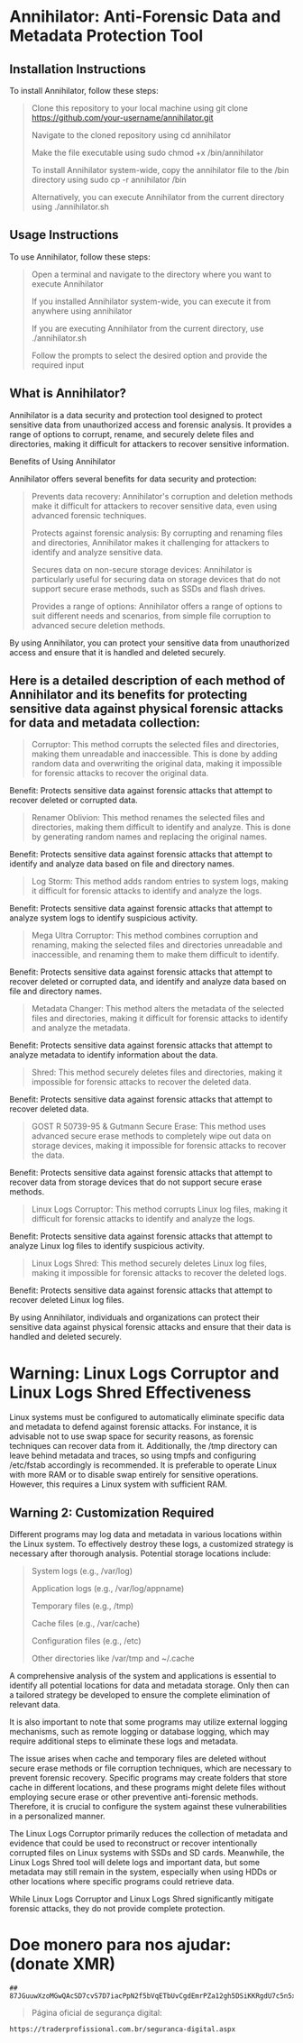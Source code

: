 
# Annihilator: Anti-Forensic Data and Metadata Protection Tool

## Installation Instructions

To install Annihilator, follow these steps:

  >Clone this repository to your local machine using git clone https://github.com/your-username/annihilator.git
  >
  >Navigate to the cloned repository using cd annihilator
  >
  >Make the file executable using sudo chmod +x /bin/annihilator
  > 
  >To install Annihilator system-wide, copy the annihilator file to the /bin directory using sudo cp -r annihilator /bin
  >
  >Alternatively, you can execute Annihilator from the current directory using ./annihilator.sh



## Usage Instructions


To use Annihilator, follow these steps:

  
  >Open a terminal and navigate to the directory where you want to execute Annihilator
  >
  >If you installed Annihilator system-wide, you can execute it from anywhere using annihilator
  >
  >If you are executing Annihilator from the current directory, use ./annihilator.sh
  >
  >Follow the prompts to select the desired option and provide the required input


## What is Annihilator?

Annihilator is a data security and protection tool designed to protect sensitive data from unauthorized access and forensic analysis. It provides a range of options to corrupt, rename, and securely delete files and directories, making it difficult for attackers to recover sensitive information.

Benefits of Using Annihilator

Annihilator offers several benefits for data security and protection:


  >Prevents data recovery: Annihilator's corruption and deletion methods make it difficult for attackers to recover sensitive data, even using advanced forensic techniques.
  >
  >Protects against forensic analysis: By corrupting and renaming files and directories, Annihilator makes it challenging for attackers to identify and analyze sensitive data.
  > 
  >Secures data on non-secure storage devices: Annihilator is particularly useful for securing data on storage devices that do not support secure erase methods, such as SSDs and flash drives.
  > 
  >Provides a range of options: Annihilator offers a range of options to suit different needs and scenarios, from simple file corruption to advanced secure deletion methods.

By using Annihilator, you can protect your sensitive data from unauthorized access and ensure that it is handled and deleted securely.



## Here is a detailed description of each method of Annihilator and its benefits for protecting sensitive data against physical forensic attacks for data and metadata collection:

  >Corruptor: This method corrupts the selected files and directories, making them unreadable and inaccessible. This is done by adding random data and overwriting the original data, making it impossible for forensic attacks to recover the original data.

Benefit: Protects sensitive data against forensic attacks that attempt to recover deleted or corrupted data.

  >Renamer Oblivion: This method renames the selected files and directories, making them difficult to identify and analyze. This is done by generating random names and replacing the original names.

Benefit: Protects sensitive data against forensic attacks that attempt to identify and analyze data based on file and directory names.

  >Log Storm: This method adds random entries to system logs, making it difficult for forensic attacks to identify and analyze the logs.

Benefit: Protects sensitive data against forensic attacks that attempt to analyze system logs to identify suspicious activity.

  >Mega Ultra Corruptor: This method combines corruption and renaming, making the selected files and directories unreadable and inaccessible, and renaming them to make them difficult to identify.

Benefit: Protects sensitive data against forensic attacks that attempt to recover deleted or corrupted data, and identify and analyze data based on file and directory names.

  >Metadata Changer: This method alters the metadata of the selected files and directories, making it difficult for forensic attacks to identify and analyze the metadata.

Benefit: Protects sensitive data against forensic attacks that attempt to analyze metadata to identify information about the data.

  >Shred: This method securely deletes files and directories, making it impossible for forensic attacks to recover the deleted data.

Benefit: Protects sensitive data against forensic attacks that attempt to recover deleted data.

  >GOST R 50739-95 & Gutmann Secure Erase: This method uses advanced secure erase methods to completely wipe out data on storage devices, making it impossible for forensic attacks to recover the data.

Benefit: Protects sensitive data against forensic attacks that attempt to recover data from storage devices that do not support secure erase methods.

  >Linux Logs Corruptor: This method corrupts Linux log files, making it difficult for forensic attacks to identify and analyze the logs.

Benefit: Protects sensitive data against forensic attacks that attempt to analyze Linux log files to identify suspicious activity.

  >Linux Logs Shred: This method securely deletes Linux log files, making it impossible for forensic attacks to recover the deleted logs.

Benefit: Protects sensitive data against forensic attacks that attempt to recover deleted Linux log files.

By using Annihilator, individuals and organizations can protect their sensitive data against physical forensic attacks and ensure that their data is handled and deleted securely.


# Warning: Linux Logs Corruptor and Linux Logs Shred Effectiveness

Linux systems must be configured to automatically eliminate specific data and metadata to defend against forensic attacks. For instance, it is advisable not to use swap space for security reasons, as forensic techniques can recover data from it. Additionally, the /tmp directory can leave behind metadata and traces, so using tmpfs and configuring /etc/fstab accordingly is recommended. It is preferable to operate Linux with more RAM or to disable swap entirely for sensitive operations. However, this requires a Linux system with sufficient RAM.

## Warning 2: Customization Required

Different programs may log data and metadata in various locations within the Linux system. To effectively destroy these logs, a customized strategy is necessary after thorough analysis. Potential storage locations include:

  >System logs (e.g., /var/log)
  >
  >Application logs (e.g., /var/log/appname)
  >
  >Temporary files (e.g., /tmp)
  >
  >Cache files (e.g., /var/cache)
  >
  >Configuration files (e.g., /etc)
  >
  >Other directories like /var/tmp and ~/.cache

A comprehensive analysis of the system and applications is essential to identify all potential locations for data and metadata storage. Only then can a tailored strategy be developed to ensure the complete elimination of relevant data.

It is also important to note that some programs may utilize external logging mechanisms, such as remote logging or database logging, which may require additional steps to eliminate these logs and metadata.

The issue arises when cache and temporary files are deleted without secure erase methods or file corruption techniques, which are necessary to prevent forensic recovery. Specific programs may create folders that store cache in different locations, and these programs might delete files without employing secure erase or other preventive anti-forensic methods. Therefore, it is crucial to configure the system against these vulnerabilities in a personalized manner.

The Linux Logs Corruptor primarily reduces the collection of metadata and evidence that could be used to reconstruct or recover intentionally corrupted files on Linux systems with SSDs and SD cards. Meanwhile, the Linux Logs Shred tool will delete logs and important data, but some metadata may still remain in the system, especially when using HDDs or other locations where specific programs could retrieve data.

While Linux Logs Corruptor and Linux Logs Shred significantly mitigate forensic attacks, they do not provide complete protection.

# Doe monero para nos ajudar: (donate XMR)

    ## 87JGuuwXzoMGwQAcSD7cvS7D7iacPpN2f5bVqETbUvCgdEmrPZa12gh5DSiKKRgdU7c5n5x1UvZLj8PQ7AAJSso5CQxgjak

  >Página oficial de segurança digital:
  >
    https://traderprofissional.com.br/seguranca-digital.aspx










